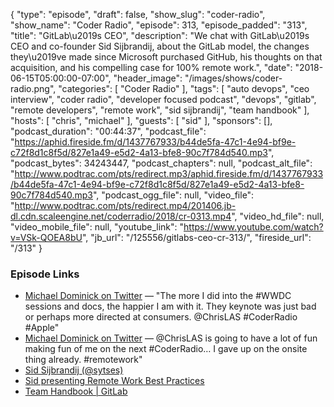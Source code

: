 {
  "type": "episode",
  "draft": false,
  "show_slug": "coder-radio",
  "show_name": "Coder Radio",
  "episode": 313,
  "episode_padded": "313",
  "title": "GitLab\u2019s CEO",
  "description": "We chat with GitLab\u2019s CEO and co-founder Sid Sijbrandij, about the GitLab model, the changes they\u2019ve made since Microsoft purchased GitHub, his thoughts on that acquisition, and his compelling case for 100% remote work.",
  "date": "2018-06-15T05:00:00-07:00",
  "header_image": "/images/shows/coder-radio.png",
  "categories": [
    "Coder Radio"
  ],
  "tags": [
    "auto devops",
    "ceo interview",
    "coder radio",
    "developer focused podcast",
    "devops",
    "gitlab",
    "remote developers",
    "remote work",
    "sid sijbrandij",
    "team handbook"
  ],
  "hosts": [
    "chris",
    "michael"
  ],
  "guests": [
    "sid"
  ],
  "sponsors": [],
  "podcast_duration": "00:44:37",
  "podcast_file": "https://aphid.fireside.fm/d/1437767933/b44de5fa-47c1-4e94-bf9e-c72f8d1c8f5d/827e1a49-e5d2-4a13-bfe8-90c7f784d540.mp3",
  "podcast_bytes": 34243447,
  "podcast_chapters": null,
  "podcast_alt_file": "http://www.podtrac.com/pts/redirect.mp3/aphid.fireside.fm/d/1437767933/b44de5fa-47c1-4e94-bf9e-c72f8d1c8f5d/827e1a49-e5d2-4a13-bfe8-90c7f784d540.mp3",
  "podcast_ogg_file": null,
  "video_file": "http://www.podtrac.com/pts/redirect.mp4/201406.jb-dl.cdn.scaleengine.net/coderradio/2018/cr-0313.mp4",
  "video_hd_file": null,
  "video_mobile_file": null,
  "youtube_link": "https://www.youtube.com/watch?v=VSk-QOEA8bU",
  "jb_url": "/125556/gitlabs-ceo-cr-313/",
  "fireside_url": "/313"
}


### Episode Links

  * [Michael Dominick on Twitter](https://twitter.com/dominucco/status/1005843509558022144 "Michael Dominick on Twitter") — "The more I did into the #WWDC sessions and docs, the happier I am with it. They keynote was just bad or perhaps more directed at consumers. @ChrisLAS #CoderRadio #Apple"
  * [Michael Dominick on Twitter](https://twitter.com/dominucco/status/1007007731386146821 "Michael Dominick on Twitter") — @ChrisLAS is going to have a lot of fun making fun of me on the next #CoderRadio… I gave up on the onsite thing already. #remotework"
  * [Sid Sijbrandij (@sytses)](https://twitter.com/sytses?lang=en "Sid Sijbrandij \(@sytses\)")
  * [Sid presenting Remote Work Best Practices](https://www.youtube.com/watch?v=UFhHetf7kHM "Sid presenting Remote Work Best Practices")
  * [Team Handbook | GitLab](https://about.gitlab.com/handbook/ "Team Handbook | GitLab")



